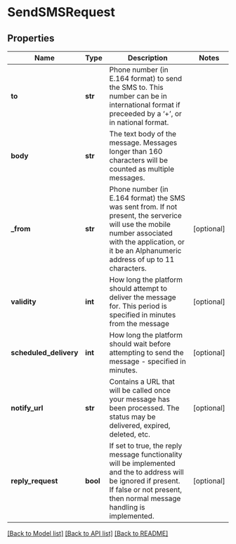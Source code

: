 # SendSMSRequest

## Properties
Name | Type | Description | Notes
------------ | ------------- | ------------- | -------------
**to** | **str** | Phone number (in E.164 format) to send the SMS to. This number can be in international format if preceeded by a ‘+’, or in national format. | 
**body** | **str** | The text body of the message. Messages longer than 160 characters will be counted as multiple messages. | 
**_from** | **str** | Phone number (in E.164 format) the SMS was sent from. If not present, the serverice will use the mobile number associated with the application, or it be an Alphanumeric address of up to 11 characters. | [optional] 
**validity** | **int** | How long the platform should attempt to deliver the message for. This period is specified in minutes from the message | [optional] 
**scheduled_delivery** | **int** | How long the platform should wait before attempting to send the message - specified in minutes. | [optional] 
**notify_url** | **str** | Contains a URL that will be called once your message has been processed. The status may be delivered, expired, deleted, etc. | [optional] 
**reply_request** | **bool** | If set to true, the reply message functionality will be implemented and the to address will be ignored if present. If false or not present, then normal message handling is implemented. | [optional] 

[[Back to Model list]](../README.md#documentation-for-models) [[Back to API list]](../README.md#documentation-for-api-endpoints) [[Back to README]](../README.md)


